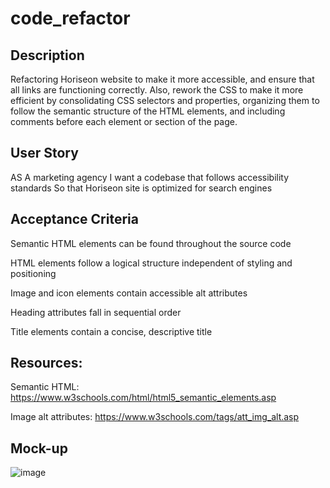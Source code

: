 # code_refactor

## Description

Refactoring Horiseon website to make it more accessible, and ensure that all links are functioning correctly. Also, rework the CSS to make it more efficient by consolidating CSS selectors and properties, organizing them to follow the semantic structure of the HTML elements, and including comments before each element or section of the page.

## User Story

AS A marketing agency
I want a codebase that follows accessibility standards
So that Horiseon site is optimized for search engines

## Acceptance Criteria

Semantic HTML elements can be found throughout the source code

HTML elements follow a logical structure independent of styling and positioning

Image and icon elements contain accessible alt attributes

Heading attributes fall in sequential order

Title elements contain a concise, descriptive title

## Resources:

Semantic HTML: https://www.w3schools.com/html/html5_semantic_elements.asp

Image alt attributes: https://www.w3schools.com/tags/att_img_alt.asp

## Mock-up

![image](https://user-images.githubusercontent.com/88402273/207135104-1c474316-9b7a-4d2c-9d41-bd1b5c3907ff.png)

